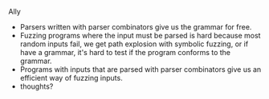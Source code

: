 Ally
- Parsers written with parser combinators give us the grammar for free.
- Fuzzing programs where the input must be parsed is hard because most random inputs fail, we get path explosion with symbolic fuzzing, or if have a grammar, it's hard to test if the program conforms to the grammar.
- Programs with inputs that are parsed with parser combinators give us an efficient way of fuzzing inputs.
- thoughts? 
